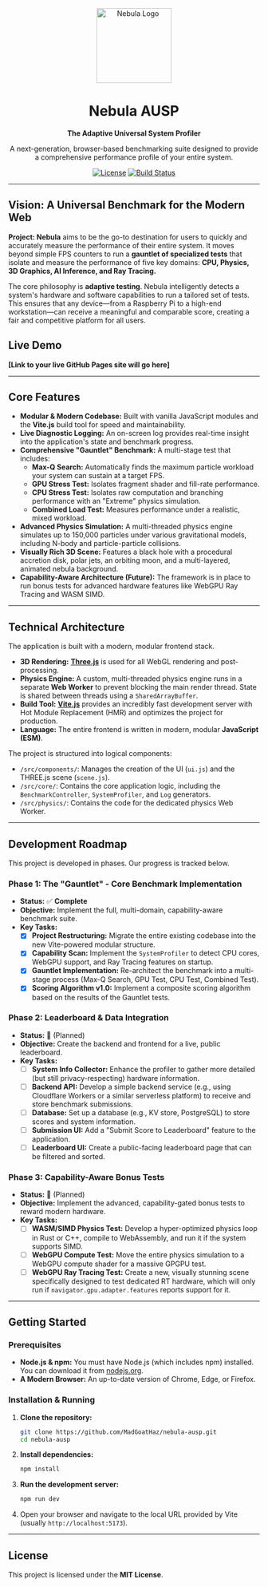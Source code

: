 <div align="center">
  <img src="https://i.imgur.com/YOUR_LOGO_URL.png" alt="Nebula Logo" width="150">
  <h1>Nebula AUSP</h1>
  <p><strong>The Adaptive Universal System Profiler</strong></p>
  <p>
    A next-generation, browser-based benchmarking suite designed to provide a comprehensive performance profile of your entire system.
  </p>
  <p>
    <a href="https://github.com/MadGoatHaz/nebula-ausp/blob/main/LICENSE"><img src="https://img.shields.io/badge/license-MIT-blue.svg" alt="License"></a>
    <a href="https://github.com/MadGoatHaz/nebula-ausp/actions"><img src="https://img.shields.io/github/actions/workflow/status/MadGoatHaz/nebula-ausp/main.yml?branch=main" alt="Build Status"></a>
  </p>
</div>

---

## **Vision: A Universal Benchmark for the Modern Web**

**Project: Nebula** aims to be the go-to destination for users to quickly and accurately measure the performance of their entire system. It moves beyond simple FPS counters to run a **gauntlet of specialized tests** that isolate and measure the performance of five key domains: **CPU, Physics, 3D Graphics, AI Inference, and Ray Tracing.**

The core philosophy is **adaptive testing**. Nebula intelligently detects a system's hardware and software capabilities to run a tailored set of tests. This ensures that any device—from a Raspberry Pi to a high-end workstation—can receive a meaningful and comparable score, creating a fair and competitive platform for all users.

## **Live Demo**

**[Link to your live GitHub Pages site will go here]**

---

## **Core Features**

*   **Modular & Modern Codebase:** Built with vanilla JavaScript modules and the **Vite.js** build tool for speed and maintainability.
*   **Live Diagnostic Logging:** An on-screen log provides real-time insight into the application's state and benchmark progress.
*   **Comprehensive "Gauntlet" Benchmark:** A multi-stage test that includes:
    *   **Max-Q Search:** Automatically finds the maximum particle workload your system can sustain at a target FPS.
    *   **GPU Stress Test:** Isolates fragment shader and fill-rate performance.
    *   **CPU Stress Test:** Isolates raw computation and branching performance with an "Extreme" physics simulation.
    *   **Combined Load Test:** Measures performance under a realistic, mixed workload.
*   **Advanced Physics Simulation:** A multi-threaded physics engine simulates up to 150,000 particles under various gravitational models, including N-body and particle-particle collisions.
*   **Visually Rich 3D Scene:** Features a black hole with a procedural accretion disk, polar jets, an orbiting moon, and a multi-layered, animated nebula background.
*   **Capability-Aware Architecture (Future):** The framework is in place to run bonus tests for advanced hardware features like WebGPU Ray Tracing and WASM SIMD.

---

## **Technical Architecture**

The application is built with a modern, modular frontend stack.

*   **3D Rendering:** [**Three.js**](https://threejs.org/) is used for all WebGL rendering and post-processing.
*   **Physics Engine:** A custom, multi-threaded physics engine runs in a separate **Web Worker** to prevent blocking the main render thread. State is shared between threads using a `SharedArrayBuffer`.
*   **Build Tool:** [**Vite.js**](https://vitejs.dev/) provides an incredibly fast development server with Hot Module Replacement (HMR) and optimizes the project for production.
*   **Language:** The entire frontend is written in modern, modular **JavaScript (ESM)**.

The project is structured into logical components:
*   `/src/components/`: Manages the creation of the UI (`ui.js`) and the THREE.js scene (`scene.js`).
*   `/src/core/`: Contains the core application logic, including the `BenchmarkController`, `SystemProfiler`, and `Log` generators.
*   `/src/physics/`: Contains the code for the dedicated physics Web Worker.

---

## **Development Roadmap**

This project is developed in phases. Our progress is tracked below.

### **Phase 1: The "Gauntlet" - Core Benchmark Implementation**
*   **Status:** ✅ **Complete**
*   **Objective:** Implement the full, multi-domain, capability-aware benchmark suite.
*   **Key Tasks:**
    - [x] **Project Restructuring:** Migrate the entire existing codebase into the new Vite-powered modular structure.
    - [x] **Capability Scan:** Implement the `SystemProfiler` to detect CPU cores, WebGPU support, and Ray Tracing features on startup.
    - [x] **Gauntlet Implementation:** Re-architect the benchmark into a multi-stage process (Max-Q Search, GPU Test, CPU Test, Combined Test).
    - [x] **Scoring Algorithm v1.0:** Implement a composite scoring algorithm based on the results of the Gauntlet tests.

### **Phase 2: Leaderboard & Data Integration**
*   **Status:** 🔲 (Planned)
*   **Objective:** Create the backend and frontend for a live, public leaderboard.
*   **Key Tasks:**
    - [ ] **System Info Collector:** Enhance the profiler to gather more detailed (but still privacy-respecting) hardware information.
    - [ ] **Backend API:** Develop a simple backend service (e.g., using Cloudflare Workers or a similar serverless platform) to receive and store benchmark submissions.
    - [ ] **Database:** Set up a database (e.g., KV store, PostgreSQL) to store scores and system information.
    - [ ] **Submission UI:** Add a "Submit Score to Leaderboard" feature to the application.
    - [ ] **Leaderboard UI:** Create a public-facing leaderboard page that can be filtered and sorted.

### **Phase 3: Capability-Aware Bonus Tests**
*   **Status:** 🔲 (Planned)
*   **Objective:** Implement the advanced, capability-gated bonus tests to reward modern hardware.
*   **Key Tasks:**
    - [ ] **WASM/SIMD Physics Test:** Develop a hyper-optimized physics loop in Rust or C++, compile to WebAssembly, and run it if the system supports SIMD.
    - [ ] **WebGPU Compute Test:** Move the entire physics simulation to a WebGPU compute shader for a massive GPGPU test.
    - [ ] **WebGPU Ray Tracing Test:** Create a new, visually stunning scene specifically designed to test dedicated RT hardware, which will only run if `navigator.gpu.adapter.features` reports support for it.

---

## **Getting Started**

### **Prerequisites**

*   **Node.js & npm:** You must have Node.js (which includes npm) installed. You can download it from [nodejs.org](https://nodejs.org/).
*   **A Modern Browser:** An up-to-date version of Chrome, Edge, or Firefox.

### **Installation & Running**

1.  **Clone the repository:**
    ```bash
    git clone https://github.com/MadGoatHaz/nebula-ausp.git
    cd nebula-ausp
    ```

2.  **Install dependencies:**
    ```bash
    npm install
    ```

3.  **Run the development server:**
    ```bash
    npm run dev
    ```

4.  Open your browser and navigate to the local URL provided by Vite (usually `http://localhost:5173`).

---

## **License**

This project is licensed under the **MIT License**.